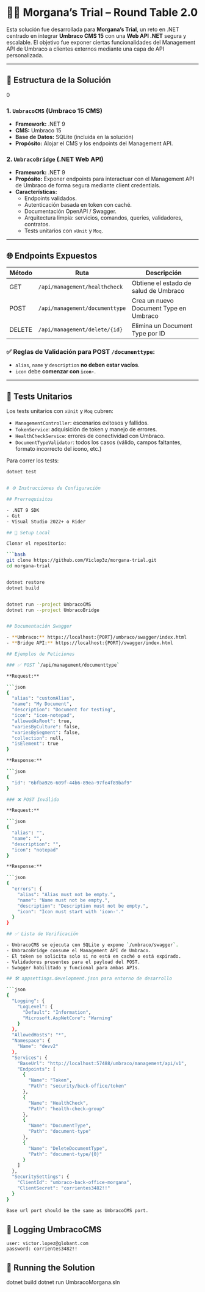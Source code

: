 # 🧙‍♀️ Morgana’s Trial – Round Table 2.0

Esta solución fue desarrollada para **Morgana’s Trial**, un reto en .NET centrado en integrar **Umbraco CMS 15** con una **Web API .NET** segura y escalable. El objetivo fue exponer ciertas funcionalidades del Management API de Umbraco a clientes externos mediante una capa de API personalizada.

---

## 🧱 Estructura de la Solución
0
### 1. `UmbracoCMS` (Umbraco 15 CMS)

- **Framework:** .NET 9  
- **CMS:** Umbraco 15  
- **Base de Datos:** SQLite (incluida en la solución)  
- **Propósito:** Alojar el CMS y los endpoints del Management API.

### 2. `UmbracoBridge` (.NET Web API)

- **Framework:** .NET 9  
- **Propósito:** Exponer endpoints para interactuar con el Management API de Umbraco de forma segura mediante client credentials.  
- **Características:**
  - Endpoints validados.
  - Autenticación basada en token con caché.
  - Documentación OpenAPI / Swagger.
  - Arquitectura limpia: servicios, comandos, queries, validadores, contratos.
  - Tests unitarios con `xUnit` y `Moq`.

---

## 🌐 Endpoints Expuestos

| Método | Ruta                                | Descripción                                      |
|--------|-------------------------------------|--------------------------------------------------|
| GET    | `/api/management/healthcheck`       | Obtiene el estado de salud de Umbraco           |
| POST   | `/api/management/documenttype`      | Crea un nuevo Document Type en Umbraco          |
| DELETE | `/api/management/delete/{id}`       | Elimina un Document Type por ID                 |

### ✅ Reglas de Validación para POST `/documenttype`:

- `alias`, `name` y `description` **no deben estar vacíos**.
- `icon` debe **comenzar con `icon-`**.

---

## 🧪 Tests Unitarios

Los tests unitarios con `xUnit` y `Moq` cubren:

- `ManagementController`: escenarios exitosos y fallidos.
- `TokenService`: adquisición de token y manejo de errores.
- `HealthCheckService`: errores de conectividad con Umbraco.
- `DocumentTypeValidator`: todos los casos (válido, campos faltantes, formato incorrecto del icono, etc.)

Para correr los tests:

```bash
dotnet test


# ⚙️ Instrucciones de Configuración

## Prerrequisitos

- .NET 9 SDK
- Git
- Visual Studio 2022+ o Rider

## 🔧 Setup Local

Clonar el repositorio:

```bash
git clone https://github.com/Viclop3z/morgana-trial.git
cd morgana-trial


dotnet restore
dotnet build


dotnet run --project UmbracoCMS
dotnet run --project UmbracoBridge


## Documentación Swagger

- **Umbraco:** https://localhost:{PORT}/umbraco/swagger/index.html
- **Bridge API:** https://localhost:{PORT}/swagger/index.html

## Ejemplos de Peticiones

### ✅ POST `/api/management/documenttype`

**Request:**

```json
{
  "alias": "customAlias",
  "name": "My Document",
  "description": "Document for testing",
  "icon": "icon-notepad",
  "allowedAsRoot": true,
  "variesByCulture": false,
  "variesBySegment": false,
  "collection": null,
  "isElement": true
}

**Response:**

```json
{
  "id": "6bfba926-609f-44b6-89ea-97fe4f89baf9"
}

### ❌ POST Inválido

**Request:**

```json
{
  "alias": "",
  "name": "",
  "description": "",
  "icon": "notepad"
}

**Response:**

```json
{
  "errors": {
    "alias": "Alias must not be empty.",
    "name": "Name must not be empty.",
    "description": "Description must not be empty.",
    "icon": "Icon must start with 'icon-'."
  }
}

## ✅ Lista de Verificación

- UmbracoCMS se ejecuta con SQLite y expone `/umbraco/swagger`.
- UmbracoBridge consume el Management API de Umbraco.
- El token se solicita solo si no está en caché o está expirado.
- Validadores presentes para el payload del POST.
- Swagger habilitado y funcional para ambas APIs.

## 🛠️ appsettings.development.json para entorno de desarrollo

```json
{
  "Logging": {
    "LogLevel": {
      "Default": "Information",
      "Microsoft.AspNetCore": "Warning"
    }
  },
  "AllowedHosts": "*",
  "Namespace": {
    "Name": "devv2"
  },
  "Services": {
    "BaseUrl": "http://localhost:57488/umbraco/management/api/v1",
    "Endpoints": [
      {
        "Name": "Token",
        "Path": "security/back-office/token"
      },
      {
        "Name": "HealthCheck",
        "Path": "health-check-group"
      },
      {
        "Name": "DocumentType",
        "Path": "document-type"
      },
      {
        "Name": "DeleteDocumentType",
        "Path": "document-type/{0}"
      }
    ]
  },
  "SecuritySettings": {
    "ClientId": "umbraco-back-office-morgana",
    "ClientSecret": "corrientes3482!!"
  }
}

Base url port should be the same as UmbracoCMS port.
```

## 📄 Logging UmbracoCMS

    user: victor.lopez@globant.com
    password: corrientes3482!!

## 📄 Running the Solution

dotnet build
dotnet run UmbracoMorgana.sln
